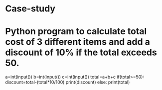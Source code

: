 # Case-study
# Python program to calculate total cost of 3 different items and add a discount of 10% if the total exceeds 50.
a=int(input())
b=int(input())
c=int(input())
total=a+b+c
if(total>=50):
  discount=total-(total*10/100)
  print(discount)
else:
  print(total)
